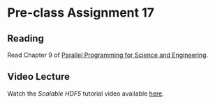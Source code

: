 # Pre-class Assignment 17

## Reading

Read Chapter 9 of [Parallel Programming for Science and Engineering](../assets/EijkhoutParallelProgramming.pdf). 

## Video Lecture

Watch the _Scalable HDF5_ tutorial video available [here](https://youtu.be/MWbw_ixS2Sg).

<!-- ## Review

1. In the `#questions` channel of the course Slack, post at least one question about the reading or video lecture. If someone has already posted your question, you may instead "upvote" that question by reacting to it with a "thumbs up" or other appropriate reaction emoji. 

## What to turn-in

Nothing! -->
